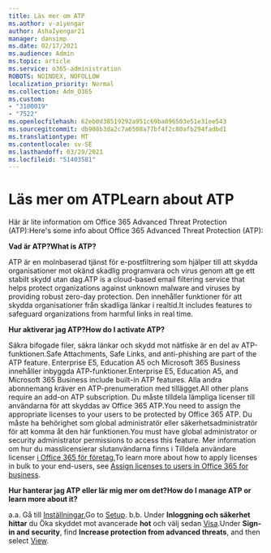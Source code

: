 ```yaml
---
title: Läs mer om ATP
ms.author: v-aiyengar
author: AshaIyengar21
manager: dansimp
ms.date: 02/17/2021
ms.audience: Admin
ms.topic: article
ms.service: o365-administration
ROBOTS: NOINDEX, NOFOLLOW
localization_priority: Normal
ms.collection: Adm_O365
ms.custom:
- "3100019"
- "7522"
ms.openlocfilehash: 62eb0d38519292a951c69ba096503e51e31ee543
ms.sourcegitcommit: db908b3da2c7a6508a77bf4f2c80afb294fadbd1
ms.translationtype: MT
ms.contentlocale: sv-SE
ms.lasthandoff: 03/29/2021
ms.locfileid: "51403581"
---
```

# <a name="learn-about-atp"></a><span data-ttu-id="c3ec6-102">Läs mer om ATP</span><span class="sxs-lookup"><span data-stu-id="c3ec6-102">Learn about ATP</span></span>

<span data-ttu-id="c3ec6-103">Här är lite information om Office 365 Advanced Threat Protection (ATP):</span><span class="sxs-lookup"><span data-stu-id="c3ec6-103">Here's some info about Office 365 Advanced Threat Protection (ATP):</span></span>

<span data-ttu-id="c3ec6-104">**Vad är ATP?**</span><span class="sxs-lookup"><span data-stu-id="c3ec6-104">**What is ATP?**</span></span>

<span data-ttu-id="c3ec6-105">ATP är en molnbaserad tjänst för e-postfiltrering som hjälper till att skydda organisationer mot okänd skadlig programvara och virus genom att ge ett stabilt skydd utan dag.</span><span class="sxs-lookup"><span data-stu-id="c3ec6-105">ATP is a cloud-based email filtering service that helps protect organizations against unknown malware and viruses by providing robust zero-day protection.</span></span> <span data-ttu-id="c3ec6-106">Den innehåller funktioner för att skydda organisationer från skadliga länkar i realtid.</span><span class="sxs-lookup"><span data-stu-id="c3ec6-106">It includes features to safeguard organizations from harmful links in real time.</span></span>

<span data-ttu-id="c3ec6-107">**Hur aktiverar jag ATP?**</span><span class="sxs-lookup"><span data-stu-id="c3ec6-107">**How do I activate ATP?**</span></span>

<span data-ttu-id="c3ec6-108">Säkra bifogade filer, säkra länkar och skydd mot nätfiske är en del av ATP-funktionen.</span><span class="sxs-lookup"><span data-stu-id="c3ec6-108">Safe Attachments, Safe Links, and anti-phishing are part of the ATP feature.</span></span> <span data-ttu-id="c3ec6-109">Enterprise E5, Education A5 och Microsoft 365 Business innehåller inbyggda ATP-funktioner.</span><span class="sxs-lookup"><span data-stu-id="c3ec6-109">Enterprise E5, Education A5, and Microsoft 365 Business include built-in ATP features.</span></span> <span data-ttu-id="c3ec6-110">Alla andra abonnemang kräver en ATP-prenumeration med tillägget.</span><span class="sxs-lookup"><span data-stu-id="c3ec6-110">All other plans require an add-on ATP subscription.</span></span> <span data-ttu-id="c3ec6-111">Du måste tilldela lämpliga licenser till användarna för att skyddas av Office 365 ATP.</span><span class="sxs-lookup"><span data-stu-id="c3ec6-111">You need to assign the appropriate licenses to your users to be protected by Office 365 ATP.</span></span> <span data-ttu-id="c3ec6-112">Du måste ha behörighet som global administratör eller säkerhetsadministratör för att komma åt den här funktionen.</span><span class="sxs-lookup"><span data-stu-id="c3ec6-112">You must have global administrator or security administrator permissions to access this feature.</span></span> <span data-ttu-id="c3ec6-113">Mer information om hur du masslicensierar slutanvändarna finns i Tilldela användare licenser [i Office 365 för företag.](https://go.microsoft.com/fwlink/?linkid=2093435)</span><span class="sxs-lookup"><span data-stu-id="c3ec6-113">To learn more about how to apply licenses in bulk to your end-users, see [Assign licenses to users in Office 365 for business](https://go.microsoft.com/fwlink/?linkid=2093435).</span></span>

<span data-ttu-id="c3ec6-114">**Hur hanterar jag ATP eller lär mig mer om det?**</span><span class="sxs-lookup"><span data-stu-id="c3ec6-114">**How do I manage ATP or learn more about it?**</span></span>

<span data-ttu-id="c3ec6-115">a.</span><span class="sxs-lookup"><span data-stu-id="c3ec6-115">a.</span></span> <span data-ttu-id="c3ec6-116">Gå till [Inställningar.](https://go.microsoft.com/fwlink/p/?linkid=2075721)</span><span class="sxs-lookup"><span data-stu-id="c3ec6-116">Go to [Setup](https://go.microsoft.com/fwlink/p/?linkid=2075721).</span></span>
<span data-ttu-id="c3ec6-117">b.</span><span class="sxs-lookup"><span data-stu-id="c3ec6-117">b.</span></span> <span data-ttu-id="c3ec6-118">Under **Inloggning och säkerhet hittar** du Öka skyddet mot avancerade **hot** och välj sedan [Visa](https://go.microsoft.com/fwlink/?linkid=2109302).</span><span class="sxs-lookup"><span data-stu-id="c3ec6-118">Under **Sign-in and security**, find **Increase protection from advanced threats**, and then select [View](https://go.microsoft.com/fwlink/?linkid=2109302).</span></span>
